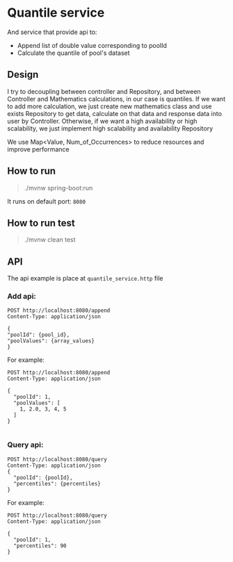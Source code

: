 # Quantile service
And service that provide api to:
* Append list of double value corresponding to poolId 
* Calculate the quantile of pool's dataset

## Design
I try to decoupling between controller and Repository, and between Controller 
and Mathematics calculations, in our case is quantiles. If we want to add more calculation, we just create new mathematics 
class and use exists Repository to get data, calculate on that data and response data into user by Controller.
Otherwise, if we want a high availability or  high scalability, we just implement high scalability and availability Repository

We use Map<Value, Num_of_Occurrences>  to reduce resources and improve performance


## How to run
> ./mvnw spring-boot:run

It runs on default port: ```8080```

## How to run test

> ./mvnw clean test

## API 

The api example is place at ```quantile_service.http``` file

### Add api:

```
POST http://localhost:8080/append
Content-Type: application/json

{
"poolId": {pool_id},
"poolValues": {array_values}
}
```

For example:
```
POST http://localhost:8080/append
Content-Type: application/json

{
  "poolId": 1,
  "poolValues": [
    1, 2.0, 3, 4, 5
  ]
}
 
```



### Query api: 

``` 
POST http://localhost:8080/query
Content-Type: application/json
{
  "poolId": {poolId},
  "percentiles": {percentiles}
}
```

For example:
``` 
POST http://localhost:8080/query
Content-Type: application/json

{
  "poolId": 1,
  "percentiles": 90
}
```







